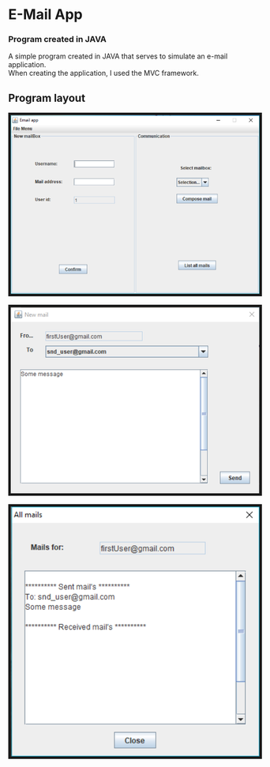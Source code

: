 # E-Mail App
### Program created in JAVA

A simple program created in JAVA that serves to simulate an e-mail application.</br>
When creating the application, I used the MVC framework.

## Program layout
<p align="center">
  <kbd><img src="./Mail App/emailApp.png" alt="Initial appearance" width="738", border="5"></kbd>
</p>
<p align="center">
  <kbd><img src="./Mail App/newMail.png" alt="Layout of the new mail" width="738", border="5"></kbd>
</p>
<p align="center">
  <kbd><img src="./Mail App/mailInfo.png" alt="Layout of mail information(sent/received)" width="738", border="5"></kbd>
</p>
